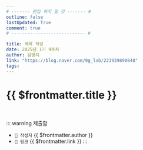 ```yaml
---
# ------- 편집 하지 말 것 ------- #
outline: false
lastUpdated: True
comment: true
# ---------------------------- #

title: 제목 작성
date: 2025년 1기 9주차
author: 김영지
link: "https://blog.naver.com/0g_lab/223939890848"
tags:
---
```


# {{ $frontmatter.title }}

<br>

<!-- 여기는 냅두기 -->
::: warning 제출함
 - `🥳 작성자` {{ $frontmatter.author }}
 - `🔗 링크` <a :href="$frontmatter.link" target="_blank" rel="noopener"> {{ $frontmatter.link }} </a>
::: 

<!-- 업데이트 사항 등 필요한 내용 아래부터 자유롭게 사용 -->
<!-- ::: info 업데이트 내역
- 2025-08-01 첫 게시  
- 2025-08-09: 이미지 추가  
- 2025-08-10: 오타 수정
::: -->
